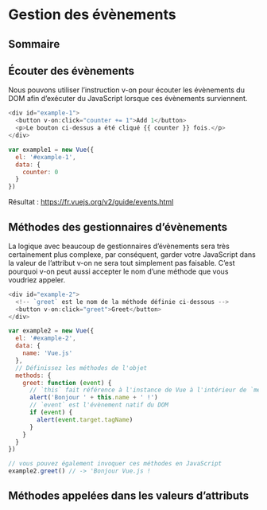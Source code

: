 # Gestion des évènements

## Sommaire

## Écouter des évènements

Nous pouvons utiliser l’instruction v-on pour écouter les évènements du DOM afin d’exécuter du JavaScript lorsque ces évènements surviennent.

```javascript
<div id="example-1">
  <button v-on:click="counter += 1">Add 1</button>
  <p>Le bouton ci-dessus a été cliqué {{ counter }} fois.</p>
</div>

var example1 = new Vue({
  el: '#example-1',
  data: {
    counter: 0
  }
})
```

Résultat : https://fr.vuejs.org/v2/guide/events.html

## Méthodes des gestionnaires d’évènements

La logique avec beaucoup de gestionnaires d’évènements sera très certainement plus complexe, par conséquent, garder votre JavaScript dans la valeur de l’attribut v-on ne sera tout simplement pas faisable. C’est pourquoi v-on peut aussi accepter le nom d’une méthode que vous voudriez appeler.

```javascript
<div id="example-2">
  <!-- `greet` est le nom de la méthode définie ci-dessous -->
  <button v-on:click="greet">Greet</button>
</div>

var example2 = new Vue({
  el: '#example-2',
  data: {
    name: 'Vue.js'
  },
  // Définissez les méthodes de l'objet
  methods: {
    greet: function (event) {
      // `this` fait référence à l'instance de Vue à l'intérieur de `methods`
      alert('Bonjour ' + this.name + ' !')
      // `event` est l'évènement natif du DOM
      if (event) {
        alert(event.target.tagName)
      }
    }
  }
})

// vous pouvez également invoquer ces méthodes en JavaScript
example2.greet() // -> 'Bonjour Vue.js !
```

## Méthodes appelées dans les valeurs d’attributs

